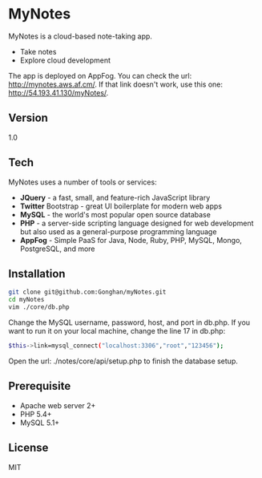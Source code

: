 MyNotes
=========

MyNotes is a cloud-based note-taking app.

  - Take notes
  - Explore cloud development

The app is deployed on AppFog. You can check the url: http://mynotes.aws.af.cm/.
If that link doesn't work, use this one: http://54.193.41.130/myNotes/.

Version
----

1.0

Tech
-----------

MyNotes uses a number of tools or services:

* **JQuery** - a fast, small, and feature-rich JavaScript library
* **Twitter** Bootstrap - great UI boilerplate for modern web apps
* **MySQL** - the world's most popular open source database
* **PHP** - a server-side scripting language designed for web development but also used as a general-purpose programming language
* **AppFog** - Simple PaaS for Java, Node, Ruby, PHP, MySQL, Mongo, PostgreSQL, and more

Installation
--------------

```sh
git clone git@github.com:Gonghan/myNotes.git
cd myNotes
vim ./core/db.php
```
Change the MySQL username, password, host, and port in db.php.
If you want to run it on your local machine, change the line 17 in db.php:

```sh
$this->link=mysql_connect("localhost:3306","root","123456");
```
Open the url: ./notes/core/api/setup.php to finish the database setup.

Prerequisite
----
* Apache web server 2+
* PHP 5.4+
* MySQL 5.1+

License
----

MIT
